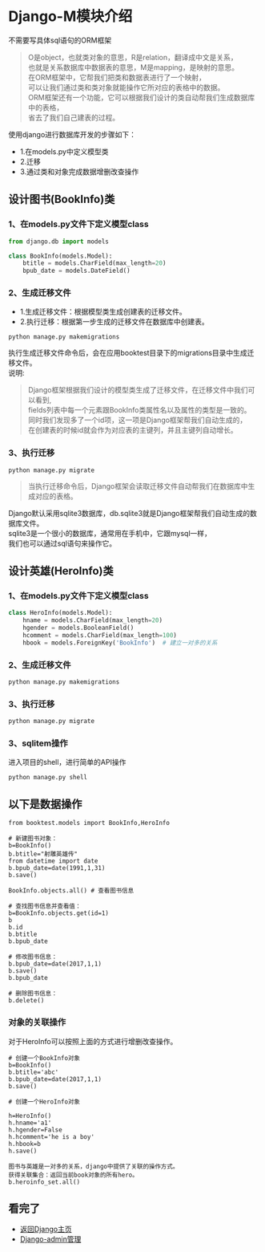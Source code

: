 Django-M模块介绍  
====

不需要写具体sql语句的ORM框架  
> O是object，也就类对象的意思，R是relation，翻译成中文是关系，  
> 也就是关系数据库中数据表的意思，M是mapping，是映射的意思。  
> 在ORM框架中，它帮我们把类和数据表进行了一个映射，  
> 可以让我们通过类和类对象就能操作它所对应的表格中的数据。  
> ORM框架还有一个功能，它可以根据我们设计的类自动帮我们生成数据库中的表格，  
> 省去了我们自己建表的过程。  

使用django进行数据库开发的步骤如下：  
* 1.在models.py中定义模型类  
* 2.迁移
* 3.通过类和对象完成数据增删改查操作


## 设计图书(BookInfo)类
### 1、在models.py文件下定义模型class  
```Python
from django.db import models

class BookInfo(models.Model):
    btitle = models.CharField(max_length=20)
    bpub_date = models.DateField()
```
 
### 2、生成迁移文件 
* 1.生成迁移文件：根据模型类生成创建表的迁移文件。  
* 2.执行迁移：根据第一步生成的迁移文件在数据库中创建表。
```Linux
python manage.py makemigrations
```
执行生成迁移文件命令后，会在应用booktest目录下的migrations目录中生成迁移文件。  
说明:   
> Django框架根据我们设计的模型类生成了迁移文件，在迁移文件中我们可以看到,   
> fields列表中每一个元素跟BookInfo类属性名以及属性的类型是一致的。  
> 同时我们发现多了一个id项，这一项是Django框架帮我们自动生成的，  
> 在创建表的时候id就会作为对应表的主键列，并且主键列自动增长。  

### 3、执行迁移
```Linux
python manage.py migrate
```
> 当执行迁移命令后，Django框架会读取迁移文件自动帮我们在数据库中生成对应的表格。  

Django默认采用sqlite3数据库，db.sqlite3就是Django框架帮我们自动生成的数据库文件。  
sqlite3是一个很小的数据库，通常用在手机中，它跟mysql一样，  
我们也可以通过sql语句来操作它。  


## 设计英雄(HeroInfo)类
### 1、在models.py文件下定义模型class  
```Python
class HeroInfo(models.Model):
    hname = models.CharField(max_length=20)
    hgender = models.BooleanField()
    hcomment = models.CharField(max_length=100)
    hbook = models.ForeignKey('BookInfo')  # 建立一对多的关系
```

### 2、生成迁移文件   
```Python
python manage.py makemigrations
```
### 3、执行迁移
```Python
python manage.py migrate
```

### 3、sqlitem操作   
进入项目的shell，进行简单的API操作  
 ```linux
 python manage.py shell
 ```
 
## 以下是数据操作   
 ```linux
from booktest.models import BookInfo,HeroInfo

# 新建图书对象：
b=BookInfo()
b.btitle="射雕英雄传"
from datetime import date
b.bpub_date=date(1991,1,31)
b.save()

BookInfo.objects.all() # 查看图书信息

# 查找图书信息并查看值：
b=BookInfo.objects.get(id=1)
b
b.id
b.btitle
b.bpub_date

# 修改图书信息：  
b.bpub_date=date(2017,1,1)
b.save()
b.bpub_date

# 删除图书信息：
b.delete()
 ```
### 对象的关联操作  
对于HeroInfo可以按照上面的方式进行增删改查操作。  
 
 ```Linux
# 创建一个BookInfo对象 
b=BookInfo()
b.btitle='abc'
b.bpub_date=date(2017,1,1)
b.save()

# 创建一个HeroInfo对象  

h=HeroInfo()
h.hname='a1'
h.hgender=False
h.hcomment='he is a boy'
h.hbook=b
h.save()

图书与英雄是一对多的关系，django中提供了关联的操作方式。  
获得关联集合：返回当前book对象的所有hero。  
b.heroinfo_set.all()

  ```

## 看完了  
- [返回Django主页](https://github.com/KissMyLady/Django)  
- [Django-admin管理](https://github.com/KissMyLady/Django/blob/master/Note/django_base_operating3.md)  


